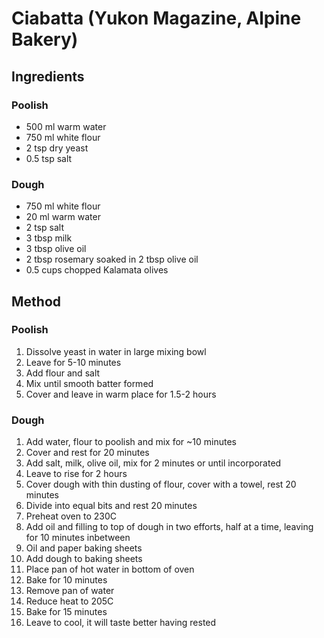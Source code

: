 # Ciabatta (Yukon Magazine, Alpine Bakery)

## Ingredients
### Poolish
* 500 ml warm water
* 750 ml white flour
* 2 tsp dry yeast
* 0.5 tsp salt

### Dough
* 750 ml white flour
* 20 ml warm water
* 2 tsp salt
* 3 tbsp milk
* 3 tbsp olive oil
* 2 tbsp rosemary soaked in 2 tbsp olive oil
* 0.5 cups chopped Kalamata olives

## Method
### Poolish
1. Dissolve yeast in water in large mixing bowl
2. Leave for 5-10 minutes
3. Add flour and salt
4. Mix until smooth batter formed
5. Cover and leave in warm place for 1.5-2 hours

### Dough
1. Add water, flour to poolish and mix for ~10 minutes
2. Cover and rest for 20 minutes
3. Add salt, milk, olive oil, mix for 2 minutes or until incorporated
4. Leave to rise for 2 hours
5. Cover dough with thin dusting of flour, cover with a towel, rest 20 minutes
6. Divide into equal bits and rest 20 minutes
7. Preheat oven to 230C
8. Add oil and filling to top of dough in two efforts, half at a time, leaving for 10 minutes inbetween
9. Oil and paper baking sheets
10. Add dough to baking sheets
11. Place pan of hot water in bottom of oven
12. Bake for 10 minutes
13. Remove pan of water
14. Reduce heat to 205C
15. Bake for 15 minutes
16. Leave to cool, it will taste better having rested
